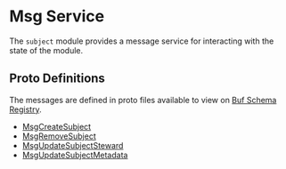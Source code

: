 # Msg Service

The `subject` module provides a message service for interacting with the state of the module.

## Proto Definitions

The messages are defined in proto files available to view on [Buf Schema Registry](https://buf.build/chora/subject).

<!-- listed alphabetically -->

- [MsgCreateSubject](https://buf.build/chora/subject/docs/main:chora.subject.v1#chora.subject.v1.Msg.MsgCreateSubject)
- [MsgRemoveSubject](https://buf.build/chora/subject/docs/main:chora.subject.v1#chora.subject.v1.Msg.MsgRemoveSubject)
- [MsgUpdateSubjectSteward](https://buf.build/chora/subject/docs/main:chora.subject.v1#chora.subject.v1.Msg.MsgUpdateSubjectSteward)
- [MsgUpdateSubjectMetadata](https://buf.build/chora/subject/docs/main:chora.subject.v1#chora.subject.v1.Msg.MsgUpdateSubjectMetadata)
